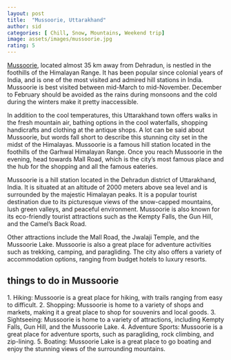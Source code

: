 ```yaml
---
layout: post
title:  "Mussoorie, Uttarakhand"
author: sid
categories: [ Chill, Snow, Mountains, Weekend trip]
image: assets/images/mussoorie.jpg
rating: 5
---
```

[Mussoorie](https://www.justwravel.com/package/3-Night-4-Days-Mussoorie-Dhanaulti-Tour-Package), located almost 35 km away from Dehradun, is nestled in the foothills of the Himalayan Range. It has been popular since colonial years of India, and is one of the most visited and admired hill stations in India. Mussoorie is best visited between mid-March to mid-November. December to February should be avoided as the rains during monsoons and the cold during the winters make it pretty inaccessible.

In addition to the cool temperatures, this Uttarakhand town offers walks in the fresh mountain air, bathing options in the cool waterfalls, shopping handicrafts and clothing at the antique shops. A lot can be said about Mussoorie, but words fall short to describe this stunning city set in the midst of the Himalayas. Mussoorie is a famous hill station located in the foothills of the Garhwal Himalayan Range. Once you reach Mussoorie in the evening, head towards Mall Road, which is the city’s most famous place and the hub for the shopping and all the famous eateries.

Mussoorie is a hill station located in the Dehradun district of Uttarakhand, India. It is situated at an altitude of 2000 meters above sea level and is surrounded by the majestic Himalayan peaks. It is a popular tourist destination due to its picturesque views of the snow-capped mountains, lush green valleys, and peaceful environment. Mussoorie is also known for its eco-friendly tourist attractions such as the Kempty Falls, the Gun Hill, and the Camel’s Back Road. 

Other attractions include the Mall Road, the Jwalaji Temple, and the Mussoorie Lake. Mussoorie is also a great place for adventure activities such as trekking, camping, and paragliding. The city also offers a variety of accommodation options, ranging from budget hotels to luxury resorts.

<h2>things to do in Mussoorie</h2>
1. Hiking: Mussoorie is a great place for hiking, with trails ranging from easy to difficult.
2. Shopping: Mussoorie is home to a variety of shops and markets, making it a great place to shop for souvenirs and local goods.
3. Sightseeing: Mussoorie is home to a variety of attractions, including Kempty Falls, Gun Hill, and the Mussoorie Lake.
4. Adventure Sports: Mussoorie is a great place for adventure sports, such as paragliding, rock climbing, and zip-lining.
5. Boating: Mussoorie Lake is a great place to go boating and enjoy the stunning views of the surrounding mountains.


<div class="pa-carousel-widget" style="width:100%; height:480px; display:none;"
  data-link="https://www.justwravel.com/package/3-Night-4-Days-Mussoorie-Dhanaulti-Tour-Package"
  data-title="Mussoorie, Uttarakhand"
  data-description="Chill, Snow, Mountains, Weekend trip"
  data-delay="3">
  <object data="https://lh3.googleusercontent.com/KOoo_NYnHyT_y52lAWp5OZ31A4yFMPOfjPr5iDQ6Pqi_sKuRo9IN1e3N00KIVMQaRFX_wtGnw33k3qXjW7RD5GsJSmjtKK8uAOOXr_YCwyY1BlJrMs4B3mJD_x_q6fAyQzBaK1odu5Y=w1920-h1080"></object>
  <object data="https://lh3.googleusercontent.com/K21ghw7MbwDsHWuvDsYXXs0lYwVIJquJkJ77ndSxDekWtauhuhBrITIeVpKpKe9Dp5_w1H-rBsTZoei3cW_2t40pyalpNy54sTqpLdZA5yOk0O-zW1ib8rjQXVEYnBvos7Cn1p2dr5Q=w1920-h1080"></object>
  <object data="https://lh3.googleusercontent.com/RilmhG8fPQxRkSd-3IlYihIwAYbJW7H7p4ZqBc5g2MlUSn_LVU9f57nfHCBB9DhJ1S3z5pjSqwkRngPw9mNIOTCGxK9auaNHW9DJvWgq_ktq1e_KUzv9sLFM9Gotu-VwXPUHNdgvpcM=w1920-h1080"></object>
  <object data="https://lh3.googleusercontent.com/X-tfQ0GaydK4swHoo4gkXhEyd1aFAnRiT9VCM89e7WNIWw7kUAGbnWpOaSVXu7X7arBzjgxERyYSPPR0TUh4S3OoGpEbIN3fCKS54lzCfR6SoqXQr3dJyCTLP24MkMZEUYVIYN-t7qE=w1920-h1080"></object>
  <object data="https://lh3.googleusercontent.com/PPMe8ORUHlokYbLMQrzxVj-k2tv1NYRlEXzTuChCyH_atvEbn2wP7PK9AetWsnE8GksYOG4xXg_N3MNxZnuzClzzOpys2wSprAEPHRC-fIzPLY0bscyXLEzJEgk404zW3KKpJ-RWmLs=w1920-h1080"></object>
  <object data="https://lh3.googleusercontent.com/QTyGZFBocnQ1xpudfqnqUDwAugBRYA1PxkGo6Mszw_zeK8s0uD7JdD7FzMhK833XpAZvgMxlcBBpeXlCGNBd6ruKzpIMnoAutAnu8IW41uhK5Ryepr2_Zi-BXsUCpuC26ReH_D5DbZM=w1920-h1080"></object>
  <object data="https://lh3.googleusercontent.com/8Js5w62Sm81c22sLsiHFdlu4d9wS4yESrIWhMXu06buyxWdrkdKr12Ls_wWkZMYS8X6GHHHIDSSLUJy6nYAxkxcmUpTJsWHCXwcBGdkWoZqW9feaR0BxIv_i-fUgZGT3ISJsiWaVWoE=w1920-h1080"></object>
  <object data="https://lh3.googleusercontent.com/3vr9voBYC0Mm_0xl9nRRenWu9IoC4ptRPWfoo96_iwPnXbzeszxC2dOpy3IHIjhsLnxcfVziijnyqnwOEtuHWJLAAuU0gfspL6qps2MfNibtDCZGeJZIOG65zCEWis86pSoV8Ed9w_w=w1920-h1080"></object>
  <object data="https://lh3.googleusercontent.com/IVZXB9wihQU7eT6ZDobcah8T5JJ2QGLb2FfDggsLEmmuzYRyp2aYW9LoaF2_RptuX75S3kDKVswFgnyVZiXKT-4jKgRgXzjhXlrY2YSZazYZ1j2onRIgT9PwC7fYeHpjLdkonKP3u5w=w1920-h1080"></object>
  <object data="https://lh3.googleusercontent.com/hvD03pBmsSJHqMF8uBB_kqrkYPygW88FXTJEtR7ccOwU1H4v6cM9epegnyiwWyXMhdSqr1Eep3dqoKIz3mLarI-tzJJTXZzLvDXQuPHJEyT6lb9X6g5gWabWgG4g310xRfaV_IOFnqo=w1920-h1080"></object>
  <object data="https://lh3.googleusercontent.com/UP0PF_D1S1Zam3Pg18XInkq9_eHK3hJqPUYL0By3ctlYOy_3W2659IIszUpyr5vrZMQVydiD0CYzQpqqcIn1NTHLyYghpA_w4bTI-H5s3gkb77DaS3VOxPxLHQ1P1ZcBZJUQ-qfEbvo=w1920-h1080"></object>
  <object data="https://lh3.googleusercontent.com/SIZ3CDhwZ1YAh49RPn7X9MC8yOASpChbD4l8NY_HKVg1R2u7QooiF6Kv3O5w99CI_YVOr_NY9r4OcHDknGzF5N8GLebGsOJL2g_2cekac7W6fmX_h1izza27IuhHADCAOr70-iYQHDM=w1920-h1080"></object>
  <object data="https://lh3.googleusercontent.com/pfMKdUQsnsZ5qYRgK4U5WVtiKCQR0q9Y2fb0iWTAsfNC0vtsIm6JSRLfNdG7LQWsqR72enNoJ0DcZ3O6ffqK_1WcZnp3tLMin-zwwO-Udj1jKknsxWfBAYwXJIph2dRzUm1BlY3Hr1E=w1920-h1080"></object>
  <object data="https://lh3.googleusercontent.com/Nf0-pIxa3YIn8l9MMEGwQR11BcDwpZhXrNwTBElITNGCsnRWTkRce8uJ9UnR1ZBbBUHoe5WUei9B7v1T9s7xnHcnatd4xiBl1QQmwFvPRFyU2vBfw0o2_DysMoo_zk5fxBv8A3BORT8=w1920-h1080"></object>
  <object data="https://lh3.googleusercontent.com/dMJKOwefHOsdJ4DVHOKneyBNoIW5t7NdS7qCLk4CncSIx6WM4j7syNFhKTE7J3ewgqfILLEy6_shWcyc7eHTSuefe1aPAPztQMdTvt1MEeIHgZeOPUSwt0xwGcD1hSjSrDlUW5VxCAU=w1920-h1080"></object>
  <object data="https://lh3.googleusercontent.com/qiu6yM5-H10BKNKgdht4AiIRxfXUvmdcY3apo3-MtYxu3gvYdRbKcmN1yr2cqo_gWKq7uYg5Y20xfO9OyhV0I6j9g-HWFk6t52djDpJ9tNEZyXzg_3tRJZpdBlV3fK16h_P2YvkUs58=w1920-h1080"></object>
  <object data="https://lh3.googleusercontent.com/ANkIWebRaoFuiYLzyjYeFImgpYUuo0m-8PlbFN8ub_qG1_0TB8X-O9m5Wjz07MBtZkQKesxwkJ1hfUlmXD93n1v2CBFNgLSzTh4cnDjTy_HbR_CSIHCR8znVqrE2TlsuDANvYtY1Jts=w1920-h1080"></object>
  <object data="https://lh3.googleusercontent.com/ebnL-WJ4LAqBoITozTgPypWtdGA2abgIHl74V05Wd941HJhW2ojiiLluBcMctnJN6Cubtl5n0azZS2khPq_exABzmlsrr-Neyk6Y7B2-XS-FYePqPKeRgPf1dvZPGl_0JDg8juG88-w=w1920-h1080"></object>
  <object data="https://lh3.googleusercontent.com/JSmrGPK74LQdavxPT7zZM6ClAmtel6AE9D1ncmb4v45grREIrrC0HOV9UB-tLjXXvr5OzC-E2rwFhVl6dxXL8AxVTrPg7M5a1rxzrnQG3mfPU8YA0XfR3qE1MQWg6BQFy2v4eGRkuCw=w1920-h1080"></object>
  <object data="https://lh3.googleusercontent.com/Any7KhogxoThoQhkSnVEEnvNZI5goahLryVIwBHRhBdcQUPO0bX1-XVj8pwDHUqMxEGNhMqPKGdU66e-IQ6q-5eqr8Re0Cl63qGOD2S-CEB-W8WAd5Px_fqtK-JxweZbnENKE6Oyr1o=w1920-h1080"></object>
  <object data="https://lh3.googleusercontent.com/yiWjS4xyEmJKqPCMU-kGAjWCPeaz0lF60cURBNmrmPSXrtH6sYrw_bY9gEaIUYEWVcwuhfN1FZrEf8klorMEAtROmvsik5CG3_1qgloLtKcTuayes-bpshKsSuOtyaAGYRifzcxe4YM=w1920-h1080"></object>
  <object data="https://lh3.googleusercontent.com/0iw1bXzsn2RPQ9EXeZ0UVFVMbkxbdBbJuT9hMTyYfDU9GcDggWyJYHnKyGCNCHFKwn53kfXZwWbgTumfSmREXOkcqMVou5osuHByW5Qpdt0skLSlbH5qyqJV84Tp-s4sm7gm3IGT_R0=w1920-h1080"></object>
  <object data="https://lh3.googleusercontent.com/IEUm8hp5uhQhkm5I-5Zw79_z2gDaRD64DjVajdx9Q24ubZqvCsXkULLzGtzRBtQEalblKgopNcy0Pkpmh_3fS97AVQ5-5qLAhGuBdkmmEnarEB5WR1H9xhPWsMTXWa4gyAURYlmBvPA=w1920-h1080"></object>
  <object data="https://lh3.googleusercontent.com/tMC-qXaLdl7xJVAyhYNYlAFFOv_kWF_7s-2PUJgSYx-mStvT2QhCBKnBB5rTnM6jJVzOr07oEJyqRqEEPq5Mzlixgds42hg1T7nubyDrdhDuvsTa8JuusFIRvGxRgRUtIm4sKbFE78A=w1920-h1080"></object>
  <object data="https://lh3.googleusercontent.com/K5EdshF8nrPzwX5IeaCpLAR7fk7VJTTo3uB0xrCYlAy_6bNzYdPjlZDsRQ_eXiknluHDh947jhSjgUyzU6xXd0yHapY6GqbHaEq1icyT-so7pLxaJy39a6ZXyeGijX0vQSsf6pBzCHY=w1920-h1080"></object>
  <object data="https://lh3.googleusercontent.com/ectjASMSMvWBmJ2DS-o4F4Sd98eMSUQETDJSTnVTcS3BIdqcdX9TRgRqWzAYN4FAL1b0gyh8GYvSTHhvq2r4M6wa2tAz0PBuWUjKXj7XEK2lMgxmTiMSJ-vW9C8nEH1jRFfYH-yr1Zo=w1920-h1080"></object>
</div>
